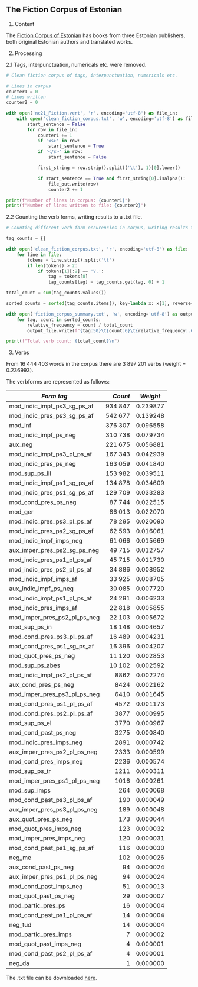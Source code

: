 ## The Fiction Corpus of Estonian

1. Content

The [Fiction Corpus of Estonian](https://entu.keeleressursid.ee/api2/file-24768?key=G3qonxL3kavZ1NGJ79jk7eIamFRkoLZBMkHCc8jVgudimdUDeSZC5XKrn6U0wxhj) has books from three Estonian publishers, both original Estonian authors and translated works.

2. Processing

2.1 Tags, interpunctuation, numericals etc. were removed.

```python
# Clean fiction corpus of tags, interpunctuation, numericals etc.

# Lines in corpus
counter1 = 0
# Lines written
counter2 = 0

with open('nc21_Fiction.vert', 'r', encoding='utf-8') as file_in:
    with open('clean_fiction_corpus.txt', 'w', encoding='utf-8') as file_out:
        start_sentence = False
        for row in file_in:
            counter1 += 1
            if '<s>' in row:
                start_sentence = True
            if '</s>' in row:
                start_sentence = False

            first_string = row.strip().split(('\t'), 1)[0].lower()

            if start_sentence == True and first_string[0].isalpha():
                file_out.write(row)
                counter2 += 1

print(f"Number of lines in corpus: {counter1}")
print(f"Number of lines written to file: {counter2}")
```

2.2 Counting the verb forms, writing results to a .txt file.

```python
# Counting different verb form occurencies in corpus, writing results to .txt file

tag_counts = {}

with open('clean_fiction_corpus.txt', 'r', encoding='utf-8') as file:
    for line in file:
        tokens = line.strip().split('\t')
        if len(tokens) > 2:
            if tokens[1][:2] == 'V.':
                tag = tokens[8]
                tag_counts[tag] = tag_counts.get(tag, 0) + 1

total_count = sum(tag_counts.values())

sorted_counts = sorted(tag_counts.items(), key=lambda x: x[1], reverse=True)

with open('fiction_corpus_summary.txt', 'w', encoding='utf-8') as output_file:
    for tag, count in sorted_counts:
        relative_frequency = count / total_count
        output_file.write(f"{tag:50}\t{count:6}\t{relative_frequency:.6f}\n")

print(f"Total verb count: {total_count}\n")
```

3. Verbs

From 16 444 403 words in the corpus there are 3 897 201 verbs (weight = 0.236993).

The verbforms are represented as follows:

| *Form tag* | *Count* | *Weight* |
| --- | ---: | --- |
| mod_indic_impf_ps3_sg_ps_af                   | 934 847 | 0.239877     |
| mod_indic_pres_ps3_sg_ps_af                   | 542 677 | 0.139248     |
| mod_inf                                       | 376 307 | 0.096558     |
| mod_indic_impf_ps_neg                         | 310 738 | 0.079734     |
| aux_neg                                       | 221 675 | 0.056881     |
| mod_indic_impf_ps3_pl_ps_af                   | 167 343 | 0.042939     |
| mod_indic_pres_ps_neg                         | 163 059 | 0.041840     |
| mod_sup_ps_ill                                | 153 982 | 0.039511     |
| mod_indic_impf_ps1_sg_ps_af                   | 134 878 | 0.034609     |
| mod_indic_pres_ps1_sg_ps_af                   | 129 709 | 0.033283     |
| mod_cond_pres_ps_neg                          | 87 744  | 0.022515     |
| mod_ger                                       | 86 013  | 0.022070     |
| mod_indic_pres_ps3_pl_ps_af                   | 78 295  | 0.020090     |
| mod_indic_pres_ps2_sg_ps_af                   | 62 593  | 0.016061     |
| mod_indic_impf_imps_neg                       | 61 066  | 0.015669     |
| aux_imper_pres_ps2_sg_ps_neg                  | 49 715  | 0.012757     |
| mod_indic_pres_ps1_pl_ps_af                   | 45 715  | 0.011730     |
| mod_indic_pres_ps2_pl_ps_af                   | 34 886  | 0.008952     |
| mod_indic_impf_imps_af                        | 33 925  | 0.008705     |
| aux_indic_impf_ps_neg                         | 30 085  | 0.007720     |
| mod_indic_impf_ps1_pl_ps_af                   | 24 291  | 0.006233     |
| mod_indic_pres_imps_af                        | 22 818  | 0.005855     |
| mod_imper_pres_ps2_pl_ps_neg                  | 22 103  | 0.005672     |
| mod_sup_ps_in                                 | 18 148  | 0.004657     |
| mod_cond_pres_ps3_pl_ps_af                    | 16 489  | 0.004231     |
| mod_cond_pres_ps1_sg_ps_af                    | 16 396  | 0.004207     |
| mod_quot_pres_ps_neg                          | 11 120  | 0.002853     |
| mod_sup_ps_abes                               | 10 102  | 0.002592     |
| mod_indic_impf_ps2_pl_ps_af                   | 8862   | 0.002274     |
| aux_cond_pres_ps_neg                          | 8424   | 0.002162     |
| mod_imper_pres_ps3_pl_ps_neg                  | 6410   | 0.001645     |
| mod_cond_pres_ps1_pl_ps_af                    | 4572   | 0.001173     |
| mod_cond_pres_ps2_pl_ps_af                    | 3877   | 0.000995     |
| mod_sup_ps_el                                 | 3770   | 0.000967     |
| mod_cond_past_ps_neg                          | 3275   | 0.000840     |
| mod_indic_pres_imps_neg                       | 2891   | 0.000742     |
| aux_imper_pres_ps2_pl_ps_neg                  | 2333   | 0.000599     |
| mod_cond_pres_imps_neg                        | 2236   | 0.000574     |
| mod_sup_ps_tr                                 | 1211   | 0.000311     |
| mod_imper_pres_ps1_pl_ps_neg                  | 1016   | 0.000261     |
| mod_sup_imps                                  | 264    | 0.000068     |
| mod_cond_past_ps3_pl_ps_af                    | 190    | 0.000049     |
| aux_imper_pres_ps3_pl_ps_neg                  | 189    | 0.000048     |
| aux_quot_pres_ps_neg                          | 173    | 0.000044     |
| mod_quot_pres_imps_neg                        | 123    | 0.000032     |
| mod_imper_pres_imps_neg                       | 120    | 0.000031     |
| mod_cond_past_ps1_sg_ps_af                    | 116    | 0.000030     |
| neg_me                                        | 102    | 0.000026     |
| aux_cond_past_ps_neg                          | 94     | 0.000024     |
| aux_imper_pres_ps1_pl_ps_neg                  | 94     | 0.000024     |
| mod_cond_past_imps_neg                        | 51     | 0.000013     |
| mod_quot_past_ps_neg                          | 29     | 0.000007     |
| mod_partic_pres_ps                            | 16     | 0.000004     |
| mod_cond_past_ps1_pl_ps_af                    | 14     | 0.000004     |
| neg_tud                                       | 14     | 0.000004     |
| mod_partic_pres_imps                          | 7      | 0.000002     |
| mod_quot_past_imps_neg                        | 4      | 0.000001     |
| mod_cond_past_ps2_pl_ps_af                    | 4      | 0.000001     |
| neg_da                                        | 1      | 0.000000     |

The .txt file can be downloaded [here](https://github.com/ahtokiil/ids_2023/blob/main/fiction_corpus_summary.txt).
